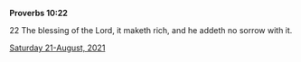 **Proverbs 10:22**

22 The blessing of the Lord, it maketh rich, and he addeth no sorrow with it.

[Saturday 21-August, 2021](https://t.me/s/daily_scripture)
